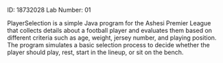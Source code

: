 ID: 18732028
Lab Number: 01

PlayerSelection is a simple Java program for the Ashesi Premier League that collects details about a football player and evaluates them based on different criteria such as age, weight, jersey number, and playing position. The program simulates a basic selection process to decide whether the player should play, rest, start in the lineup, or sit on the bench.